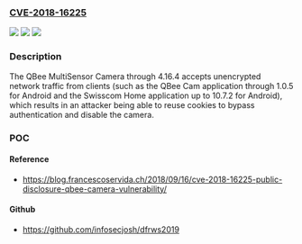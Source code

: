 ### [CVE-2018-16225](https://cve.mitre.org/cgi-bin/cvename.cgi?name=CVE-2018-16225)
![](https://img.shields.io/static/v1?label=Product&message=n%2Fa&color=blue)
![](https://img.shields.io/static/v1?label=Version&message=n%2Fa&color=blue)
![](https://img.shields.io/static/v1?label=Vulnerability&message=n%2Fa&color=brighgreen)

### Description

The QBee MultiSensor Camera through 4.16.4 accepts unencrypted network traffic from clients (such as the QBee Cam application through 1.0.5 for Android and the Swisscom Home application up to 10.7.2 for Android), which results in an attacker being able to reuse cookies to bypass authentication and disable the camera.

### POC

#### Reference
- https://blog.francescoservida.ch/2018/09/16/cve-2018-16225-public-disclosure-qbee-camera-vulnerability/

#### Github
- https://github.com/infosecjosh/dfrws2019

